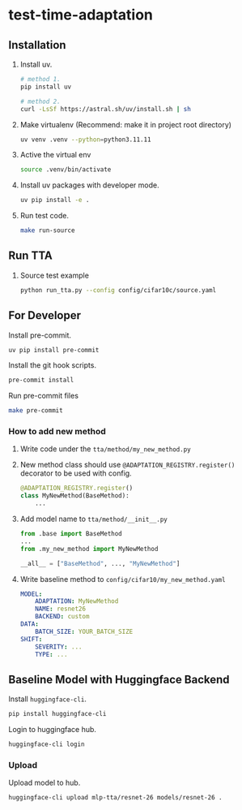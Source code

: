 # test-time-adaptation

## Installation

1. Install uv.

    ```bash
    # method 1.
    pip install uv

    # method 2.
    curl -LsSf https://astral.sh/uv/install.sh | sh
    ```

2. Make virtualenv (Recommend: make it in project root directory)
    ```bash
    uv venv .venv --python=python3.11.11
    ```
3. Active the virtual env
    ```bash
    source .venv/bin/activate
    ```
4. Install uv packages with developer mode.
    ```bash
    uv pip install -e .
    ```
5. Run test code.
    ```bash
    make run-source
    ```

## Run TTA

1. Source test example
    ```bash
    python run_tta.py --config config/cifar10c/source.yaml
    ```

## For Developer

Install pre-commit.

```bash
uv pip install pre-commit
```

Install the git hook scripts.

```bash
pre-commit install
```

Run pre-commit files

```bash
make pre-commit
```

### How to add new method

1. Write code under the `tta/method/my_new_method.py`
2. New method class should use `@ADAPTATION_REGISTRY.register()` decorator to be used with config.
    ```python
    @ADAPTATION_REGISTRY.register()
    class MyNewMethod(BaseMethod):
        ...
    ```
3. Add model name to `tta/method/__init__.py`

    ```python
    from .base import BaseMethod
    ...
    from .my_new_method import MyNewMethod

    __all__ = ["BaseMethod", ..., "MyNewMethod"]
    ```

4. Write baseline method to `config/cifar10/my_new_method.yaml`
    ```yaml
    MODEL:
        ADAPTATION: MyNewMethod
        NAME: resnet26
        BACKEND: custom
    DATA:
        BATCH_SIZE: YOUR_BATCH_SIZE
    SHIFT:
        SEVERITY: ...
        TYPE: ...
    ```

## Baseline Model with Huggingface Backend

Install `huggingface-cli`.

```bash
pip install huggingface-cli
```

Login to huggingface hub.

```bash
huggingface-cli login
```

### Upload

Upload model to hub.

```bash
huggingface-cli upload mlp-tta/resnet-26 models/resnet-26 .
```
